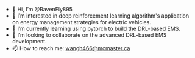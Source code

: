 - 👋 Hi, I’m @RavenFly895
- 👀 I’m interested in deep reinforcement learning algorithm's application on energy management strategies for electric vehicles.
- 🌱 I’m currently learning using pytorch to build the DRL-based EMS.
- 💞️ I’m looking to collaborate on the advanced DRL-based EMS development.
- 📫 How to reach me: wangh466@mcmaster.ca

<!---
RavenFly895/RavenFly895 is a ✨ special ✨ repository because its `README.md` (this file) appears on your GitHub profile.
You can click the Preview link to take a look at your changes.
--->
